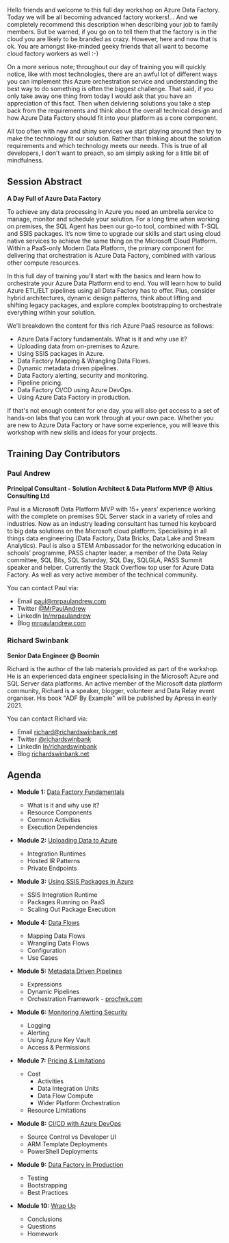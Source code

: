 Hello friends and welcome to this full day workshop on Azure Data Factory. Today we will be all becoming advanced factory workers!... And we completely recommend this description when describing your job to family members. But be warned, if you go on to tell them that the factory is in the cloud you are likely to be branded as crazy. However, here and now that is ok. You are amongst like-minded geeky friends that all want to become cloud factory workers as well :-)

On a more serious note; throughout our day of training you will quickly notice, like with most technologies, there are an awful lot of different ways you can implement this Azure orchestration service and understanding the best way to do something is often the biggest challenge. That said, if you only take away one thing from today I would ask that you have an appreciation of this fact. Then when delviering solutions you take a step back from the requirements and think about the overall technical design and how Azure Data Factory should fit into your platform as a core component.

All too often with new and shiny services we start playing around then try to make the technology fit our solution. Rather than thinking about the solution requirements and which technology meets our needs. This is true of all developers, I don't want to preach, so am simply asking for a little bit of mindfulness.

## Session Abstract

__A Day Full of Azure Data Factory__

To achieve any data processing in Azure you need an umbrella service to manage, monitor and schedule your solution. For a long time when working on premises, the SQL Agent has been our go-to tool, combined with T-SQL and SSIS packages. It’s now time to upgrade our skills and start using cloud native services to achieve the same thing on the Microsoft Cloud Platform. Within a PaaS-only Modern Data Platform, the primary component for delivering that orchestration is Azure Data Factory, combined with various other compute resources.

In this full day of training you’ll start with the basics and learn how to orchestrate your Azure Data Platform end to end. You will learn how to build Azure ETL/ELT pipelines using all Data Factory has to offer. Plus, consider hybrid architectures, dynamic design patterns, think about lifting and shifting legacy packages, and explore complex bootstrapping to orchestrate everything within your solution.

We’ll breakdown the content for this rich Azure PaaS resource as follows:

* Azure Data Factory fundamentals. What is it and why use it?
* Uploading data from on-premises to Azure.
* Using SSIS packages in Azure.
* Data Factory Mapping & Wrangling Data Flows.
* Dynamic metadata driven pipelines.
* Data Factory alerting, security and monitoring.
* Pipeline pricing.
* Data Factory CI/CD using Azure DevOps.
* Using Azure Data Factory in production.

If that's not enough content for one day, you will also get access to a set of hands-on labs that you can work through at your own pace. Whether you are new to Azure Data Factory or have some experience, you will leave this workshop with new skills and ideas for your projects.

## Training Day Contributors
### Paul Andrew 
__Principal Consultant - Solution Architect & Data Platform MVP @ Altius Consulting Ltd__

Paul is a Microsoft Data Platform MVP with 15+ years’ experience working with the complete on premises SQL Server stack in a variety of roles and industries. Now as an industry leading consultant has turned his keyboard to big data solutions on the Microsoft cloud platform. Specialising in all things data engineering (Data Factory, Data Bricks, Data Lake and Stream Analytics). Paul is also a STEM Ambassador for the networking education in schools’ programme, PASS chapter leader, a member of the Data Relay committee, SQL Bits, SQL Saturday, SQL Day, SQLGLA, PASS Summit speaker and helper. Currently the Stack Overflow top user for Azure Data Factory. As well as very active member of the technical community.

You can contact Paul via:

- Email [paul@mrpaulandrew.com](mailto:paul@mrpaulandrew.com)
- Twitter [@MrPaulAndrew](https://twitter.com/MrPaulAndrew)
- LinkedIn [In/mrpaulandrew](https://www.linkedin.com/in/mrpaulandrew/)
- Blog [mrpaulandrew.com](https://mrpaulandrew.com)

### Richard Swinbank
__Senior Data Engineer @ Boomin__

Richard is the author of the lab materials provided as part of the workshop. He is an experienced data engineer specialising in the Microsoft Azure and SQL Server data platforms. An active member of the Microsoft data platform community, Richard is a speaker, blogger, volunteer and Data Relay event organiser. His book "ADF By Example" will be published by Apress in early 2021.

You can contact Richard via:

- Email [richard@richardswinbank.net](mailto:richard@richardswinbank.net)
- Twitter [@richardswinbank](https://twitter.com/RichardSwinbank)
- LinkedIn [In/richardswinbank](https://www.linkedin.com/in/richardswinbank/)
- Blog [richardswinbank.net](https://richardswinbank.net)


## Agenda

* __Module 1:__ [Data Factory Fundamentals](#AddLinkToSlides)
    * What is it and why use it?
    * Resource Components
    * Common Activities
    * Execution Dependencies

* __Module 2:__ [Uploading Data to Azure](#AddLinkToSlides)
    * Integration Runtimes
    * Hosted IR Patterns
    * Private Endpoints

* __Module 3:__ [Using SSIS Packages in Azure](#AddLinkToSlides)
    * SSIS Integration Runtime
    * Packages Running on PaaS
    * Scaling Out Package Execution

* __Module 4:__ [Data Flows](#AddLinkToSlides)
    * Mapping Data Flows
    * Wrangling Data Flows
    * Configuration
    * Use Cases

* __Module 5:__ [Metadata Driven Pipelines](#AddLinkToSlides)
    * Expressions
    * Dynamic Pipelines
    * Orchestration Framework - [procfwk.com](http://procfwk.com/)

* __Module 6:__ [Monitoring Alerting Security](#AddLinkToSlides)
    * Logging
    * Alerting
    * Using Azure Key Vault
    * Access & Permissions

* __Module 7:__ [Pricing & Limitations](#AddLinkToSlides)
  * Cost
    * Activities
    * Data Integration Units
    * Data Flow Compute
    * Wider Platform Orchestration
  * Resource Limitations

* __Module 8:__ [CI/CD with Azure DevOps](#AddLinkToSlides)
    * Source Control vs Developer UI
    * ARM Template Deployments
    * PowerShell Deployments

* __Module 9:__ [Data Factory in Production](#AddLinkToSlides)
    * Testing
    * Bootstrapping
    * Best Practices

* __Module 10:__ [Wrap Up](#AddLinkToSlides)
    * Conclusions
    * Questions
    * Homework

